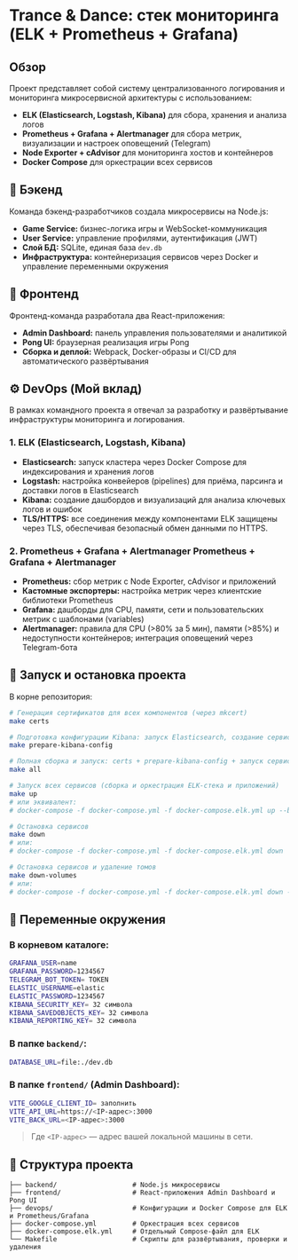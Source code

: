 # Trance & Dance: стек мониторинга (ELK + Prometheus + Grafana)

## Обзор

Проект представляет собой систему централизованного логирования и мониторинга микросервисной архитектуры с использованием:

* **ELK (Elasticsearch, Logstash, Kibana)** для сбора, хранения и анализа логов
* **Prometheus + Grafana + Alertmanager** для сбора метрик, визуализации и настроек оповещений (Telegram)
* **Node Exporter + cAdvisor** для мониторинга хостов и контейнеров
* **Docker Compose** для оркестрации всех сервисов

## 🔧 Бэкенд

Команда бэкенд-разработчиков создала микросервисы на Node.js:

* **Game Service:** бизнес-логика игры и WebSocket-коммуникация
* **User Service:** управление профилями, аутентификация (JWT)
* **Слой БД:** SQLite, единая база `dev.db`
* **Инфраструктура:** контейнеризация сервисов через Docker и управление переменными окружения

## 🎨 Фронтенд

Фронтенд-команда разработала два React-приложения:

* **Admin Dashboard:** панель управления пользователями и аналитикой
* **Pong UI:** браузерная реализация игры Pong
* **Сборка и деплой:** Webpack, Docker-образы и CI/CD для автоматического развёртывания

## ⚙️ DevOps (Мой вклад)

В рамках командного проекта я отвечал за разработку и развёртывание инфраструктуры мониторинга и логирования.

### 1. ELK (Elasticsearch, Logstash, Kibana)

* **Elasticsearch:** запуск кластера через Docker Compose для индексирования и хранения логов
* **Logstash:** настройка конвейеров (pipelines) для приёма, парсинга и доставки логов в Elasticsearch
* **Kibana:** создание дашбордов и визуализаций для анализа ключевых логов и ошибок
* **TLS/HTTPS:** все соединения между компонентами ELK защищены через TLS, обеспечивая безопасный обмен данными по HTTPS.

### 2. Prometheus + Grafana + Alertmanager Prometheus + Grafana + Alertmanager

* **Prometheus:** сбор метрик с Node Exporter, cAdvisor и приложений
* **Кастомные экспортеры:** настройка метрик через клиентские библиотеки Prometheus
* **Grafana:** дашборды для CPU, памяти, сети и пользовательских метрик с шаблонами (variables)
* **Alertmanager:** правила для CPU (>80% за 5 мин), памяти (>85%) и недоступности контейнеров; интеграция оповещений через Telegram-бота

## 🚀 Запуск и остановка проекта

В корне репозитория:

```bash
# Генерация сертификатов для всех компонентов (через mkcert)
make certs

# Подготовка конфигурации Kibana: запуск Elasticsearch, создание сервиса-токена и генерация конфига
make prepare-kibana-config

# Полная сборка и запуск: certs + prepare-kibana-config + запуск сервисов
make all

# Запуск всех сервисов (сборка и оркестрация ELK-стека и приложений)
make up
# или эквивалент:
# docker-compose -f docker-compose.yml -f docker-compose.elk.yml up --build -d

# Остановка сервисов
make down
# или:
# docker-compose -f docker-compose.yml -f docker-compose.elk.yml down

# Остановка сервисов и удаление томов
make down-volumes
# или:
# docker-compose -f docker-compose.yml -f docker-compose.elk.yml down -v
```

## 🔧 Переменные окружения

### В корневом каталоге:

```bash
GRAFANA_USER=name
GRAFANA_PASSWORD=1234567
TELEGRAM_BOT_TOKEN= TOKEN
ELASTIC_USERNAME=elastic
ELASTIC_PASSWORD=1234567
KIBANA_SECURITY_KEY= 32 символа
KIBANA_SAVEDOBJECTS_KEY= 32 символа
KIBANA_REPORTING_KEY= 32 символа
```

### В папке `backend/`:

```bash
DATABASE_URL=file:./dev.db
```

### В папке `frontend/` (Admin Dashboard):

```bash
VITE_GOOGLE_CLIENT_ID= заполнить 
VITE_API_URL=https://<IP-адрес>:3000
VITE_BACK_URL=<IP-адрес>:3000
```

> Где `<IP-адрес>` — адрес вашей локальной машины в сети.

## 📁 Структура проекта

```
├── backend/                   # Node.js микросервисы
├── frontend/                  # React-приложения Admin Dashboard и Pong UI
├── devops/                    # Конфигурации и Docker Compose для ELK и Prometheus/Grafana
├── docker-compose.yml         # Оркестрация всех сервисов
├── docker-compose.elk.yml     # Отдельный Compose-файл для ELK
└── Makefile                   # Скрипты для развёртывания, проверки и удаления
```

